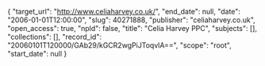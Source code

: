{
  "target_url": "http://www.celiaharvey.co.uk/", 
  "end_date": null, 
  "date": "2006-01-01T12:00:00", 
  "slug": 40271888, 
  "publisher": "celiaharvey.co.uk", 
  "open_access": true, 
  "npld": false, 
  "title": "Celia Harvey PPC", 
  "subjects": [], 
  "collections": [], 
  "record_id": "20060101T120000/GAb29/kGCR2wgPiJToqvlA==", 
  "scope": "root", 
  "start_date": null
}

